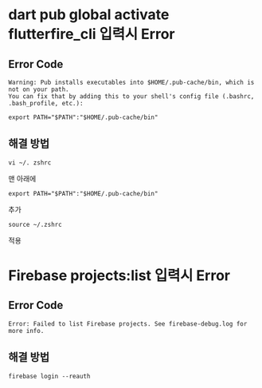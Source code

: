 # dart pub global activate flutterfire_cli 입력시 Error

## Error Code
~~~
Warning: Pub installs executables into $HOME/.pub-cache/bin, which is not on your path.
You can fix that by adding this to your shell's config file (.bashrc, .bash_profile, etc.):

export PATH="$PATH":"$HOME/.pub-cache/bin"
~~~

## 해결 방법
~~~
vi ~/. zshrc
~~~
맨 아래에
~~~
export PATH="$PATH":"$HOME/.pub-cache/bin"
~~~
추가

~~~
source ~/.zshrc
~~~

적용

# Firebase projects:list 입력시 Error

## Error Code
~~~
Error: Failed to list Firebase projects. See firebase-debug.log for more info.
~~~

## 해결 방법
~~~
firebase login --reauth
~~~